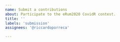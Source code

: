 ```yaml
---
name: Submit a contributions
about: Participate to the eRum2020 CovidR contest.
title: ''
labels: 'submission'
assignees: '@riccardoporreca'

---
```



